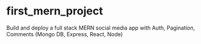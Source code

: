 # first_mern_project
Build and deploy a full stack MERN social media app with Auth, Pagination, Comments (Mongo DB, Express, React, Node)
